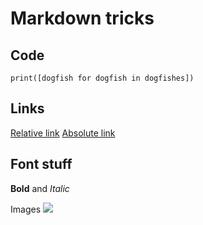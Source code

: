 # Markdown tricks

## Code
```
print([dogfish for dogfish in dogfishes])
```

## Links

[Relative link](Python/os_stuff.py)
[Absolute link](https://www.windguru.cz/91)


## Font stuff
**Bold** and _Italic_

Images
![](image.png)
